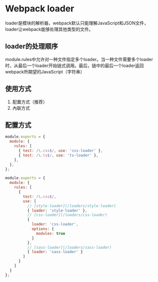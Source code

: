 # Webpack loader

loader是模块的解析器，webpack默认只能理解JavaScript和JSON文件，loader让webpack能够处理其他类型的文件。

## loader的处理顺序
module.rules中允许对一种文件指定多个loader。当一种文件需要多个loader时，从最后一个loader开始链式调用。最后，链中的最后一个loader返回webpack所期望的JavaScript（字符串）

## 使用方式
1. 配置方式（推荐）
2. 內联方式

## 配置方式
```js
module.exports = {
  module: {
    rules: [
      { test: /\.css$/, use: 'css-loader' },
      { test: /\.ts$/, use: 'ts-loader' },
    ],
  },
};
```

```js
module.exports = {
  module: {
    rules: [
      {
        test: /\.css$/,
        use: [
          // [style-loader](/loaders/style-loader)
          { loader: 'style-loader' },
          // [css-loader](/loaders/css-loader)
          {
            loader: 'css-loader',
            options: {
              modules: true
            }
          },
          // [sass-loader](/loaders/sass-loader)
          { loader: 'sass-loader' }
        ]
      }
    ]
  }
};

```